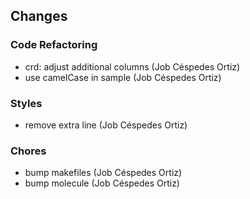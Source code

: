 ## Changes

### Code Refactoring

* crd: adjust additional columns (Job Céspedes Ortiz)
* use camelCase in sample (Job Céspedes Ortiz)

### Styles

* remove extra line (Job Céspedes Ortiz)

### Chores

* bump makefiles (Job Céspedes Ortiz)
* bump molecule (Job Céspedes Ortiz)
